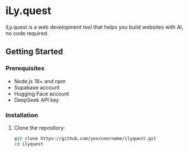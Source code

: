# iLy.quest

iLy.quest is a web development tool that helps you build websites with AI, no code required.

## Getting Started

### Prerequisites

- Node.js 18+ and npm
- Supabase account
- Hugging Face account
- DeepSeek API key

### Installation

1. Clone the repository:
   ```bash
   git clone https://github.com/yourusername/ilyquest.git
   cd ilyquest

